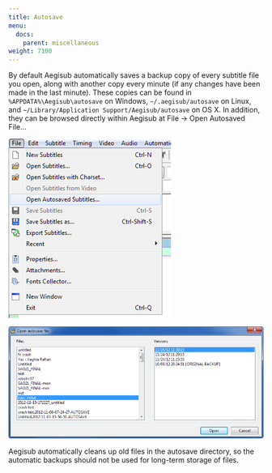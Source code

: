 ```yaml
---
title: Autosave
menu:
  docs:
    parent: miscellaneous
weight: 7100
---
```


By default Aegisub automatically saves a backup copy of every subtitle file you
open, along with another copy every minute (if any changes have been made in
the last minute). These copies can be found in `%APPDATA%\Aegisub\autosave` on
Windows, `~/.aegisub/autosave` on Linux, and 
`~/Library/Application Support/Aegisub/autosave` on OS X.
In addition, they can be browsed directly
within Aegisub at File → Open Autosaved File...

![autosave-menu](/img/3.2/autosave-menu.png#center)

![autosave-dialog](/img/3.2/autosave-dialog.png#center)

Aegisub automatically cleans up old files in the autosave directory, so the
automatic backups should not be used for long-term storage of files.
